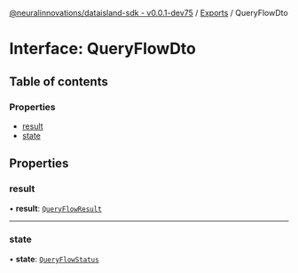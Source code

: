 [@neuralinnovations/dataisland-sdk - v0.0.1-dev75](../../README.md) / [Exports](../modules.md) / QueryFlowDto

# Interface: QueryFlowDto

## Table of contents

### Properties

- [result](QueryFlowDto.md#result)
- [state](QueryFlowDto.md#state)

## Properties

### result

• **result**: [`QueryFlowResult`](QueryFlowResult.md)

___

### state

• **state**: [`QueryFlowStatus`](../enums/QueryFlowStatus.md)
